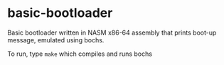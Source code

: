 # basic-bootloader
Basic bootloader written in NASM x86-64 assembly that prints boot-up message, emulated using bochs.

To run, type ```make``` which compiles and runs bochs
